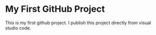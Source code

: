 # My First GitHub Project
This is my first github project. I publish this project directly from visual studio code.
